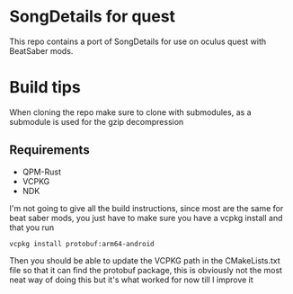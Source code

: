 # SongDetails for quest
This repo contains a port of SongDetails for use on oculus quest with BeatSaber mods.

# Build tips
When cloning the repo make sure to clone with submodules, as a submodule is used for the gzip decompression

## Requirements
 - QPM-Rust
 - VCPKG
 - NDK

I'm not going to give all the build instructions, since most are the same for beat saber mods, you just have to make sure you have a vcpkg install and that you run

```shell
vcpkg install protobuf:arm64-android
```

Then you should be able to update the VCPKG path in the CMakeLists.txt file so that it can find the protobuf package, this is obviously not the most neat way of doing this but it's what worked for now till I improve it